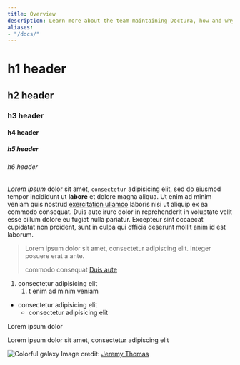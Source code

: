 ```yaml
---
title: Overview
description: Learn more about the team maintaining Doctura, how and why the project started, and how to get involved.
aliases:
- "/docs/"
---
```


# h1 header

## h2 header

### h3 header

#### h4 header

##### h5 header

###### h6 header

_Lorem ipsum_ dolor sit amet, `consectetur` adipisicing elit, sed do eiusmod tempor incididunt ut **labore** et dolore magna aliqua. Ut enim ad minim veniam quis nostrud [exercitation ullamco](https://github.com/dumindu/css-playground) laboris nisi ut aliquip ex ea commodo consequat. Duis aute irure dolor in reprehenderit in voluptate velit esse cillum dolore eu fugiat nulla pariatur. Excepteur sint occaecat cupidatat non proident, sunt in culpa qui officia deserunt mollit anim id est laborum.

> Lorem ipsum dolor sit amet, consectetur adipiscing elit. Integer posuere erat a ante.
>
> commodo consequat [Duis aute](https://github.com/dumindu/css-playground)

1. consectetur adipisicing elit
   1. t enim ad minim veniam

* consectetur adipisicing elit
  * consectetur adipisicing elit

Lorem ipsum dolor

Lorem ipsum dolor sit amet, consectetur adipiscing elit

![Colorful galaxy](https://images.unsplash.com/photo-1464802686167-b939a6910659?ixlib=rb-1.2.1&ixid=MnwxMjA3fDB8MHxwaG90by1wYWdlfHx8fGVufDB8fHx8&auto=format&fit=crop&w=2650&q=80)
Image credit: [Jeremy Thomas](https://unsplash.com/@jeremythomasphoto)